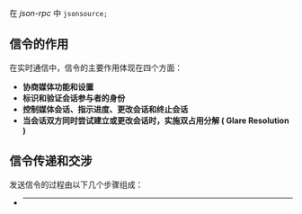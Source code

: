在 *json-rpc* 中 <code>jsonsource;</code>

## 信令的作用
在实时通信中，信令的主要作用体现在四个方面：    
+ **协商媒体功能和设置**
+ **标识和验证会话参与者的身份**
+ **控制媒体会话、指示进度、更改会话和终止会话**
+ **当会话双方同时尝试建立或更改会话时，实施双占用分解 ( Glare Resolution )**

## 信令传递和交涉
发送信令的过程由以下几个步骤组成：  
+ ****